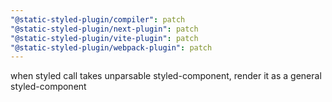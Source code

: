 ```yaml
---
"@static-styled-plugin/compiler": patch
"@static-styled-plugin/next-plugin": patch
"@static-styled-plugin/vite-plugin": patch
"@static-styled-plugin/webpack-plugin": patch
---
```


when styled call takes unparsable styled-component, render it as a general styled-component

